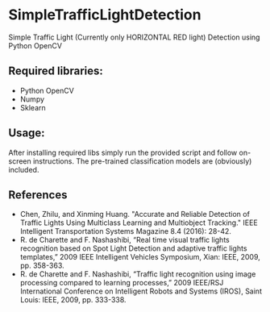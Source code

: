 # SimpleTrafficLightDetection
Simple Traffic Light (Currently only HORIZONTAL RED light) Detection using Python OpenCV

## Required libraries:
- Python OpenCV
- Numpy
- Sklearn

## Usage:
After installing required libs simply run the provided script and follow on-screen instructions. The pre-trained classification models are (obviously) included.

## References
- Chen, Zhilu, and Xinming Huang. "Accurate and Reliable Detection of Traffic Lights Using Multiclass Learning and Multiobject Tracking." IEEE Intelligent Transportation Systems Magazine 8.4 (2016): 28-42.
- R. de Charette and F. Nashashibi, “Real time visual traffic lights recognition based on Spot Light Detection and adaptive traffic lights templates,” 2009 IEEE Intelligent Vehicles Symposium, Xian: IEEE, 2009, pp. 358-363.
- R. de Charette and F. Nashashibi, “Traffic light recognition using image processing compared to learning processes,” 2009 IEEE/RSJ International Conference on Intelligent Robots and Systems (IROS), Saint Louis: IEEE, 2009, pp. 333-338.